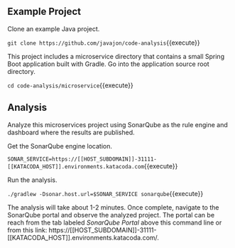 ## Example Project ##

Clone an example Java project.

`git clone https://github.com/javajon/code-analysis`{{execute}}

This project includes a microservice directory that contains a small Spring Boot application built with Gradle. Go into the application source root directory.

`cd code-analysis/microservice`{{execute}}

## Analysis ##

Analyze this microservices project using SonarQube as the rule engine and dashboard where the results are published.

Get the SonarQube engine location.

`SONAR_SERVICE=https://[[HOST_SUBDOMAIN]]-31111-[[KATACODA_HOST]].environments.katacoda.com`{{execute}}

Run the analysis.

`./gradlew -Dsonar.host.url=$SONAR_SERVICE sonarqube`{{execute}}

The analysis will take about 1-2 minutes. Once complete, navigate to the SonarQube portal and observe the analyzed project. The portal can be reach from the tab labeled _SonarQube Portal_ above this command line or from this link: https://[[HOST_SUBDOMAIN]]-31111-[[KATACODA_HOST]].environments.katacoda.com/.
